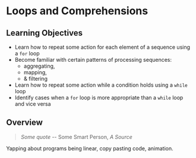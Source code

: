 # Loops and Comprehensions

## Learning Objectives

- Learn how to repeat some action for each element of a sequence using a `for` loop
- Become familiar with certain patterns of processing sequences:
    - aggregating,
    - mapping,
    - & filtering
- Learn how to repeat some action while a condition holds using a `while` loop
- Identify cases when a `for` loop is more appropriate than a `while` loop and vice versa

## Overview

> *Some quote*
> -- Some Smart Person, *A Source*

Yapping about programs being linear, copy pasting code, animation.